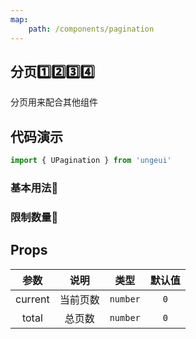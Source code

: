 ```yaml
---
map:
    path: /components/pagination
---
```


## 分页1️⃣2️⃣3️⃣4️⃣

分页用来配合其他组件

## 代码演示

```js
import { UPagination } from 'ungeui'
```

### 基本用法🚀

<demo 
    src="./demo/base.vue"
    language="vue"
    title="🚀基本用法"
    desc="最简单的用法">
</demo>

### 限制数量🚧

<demo 
    src="./demo/limit.vue"
    language="vue"
    title="🚧基本用法"
    desc="限制长度">
</demo>


## Props

|   参数   |   说明   |   类型    | 默认值  |
| :------: | :------: | :-------: | :-----: |
| current | 当前页数 | `number` | `0`
| total | 总页数 | `number` | `0`
